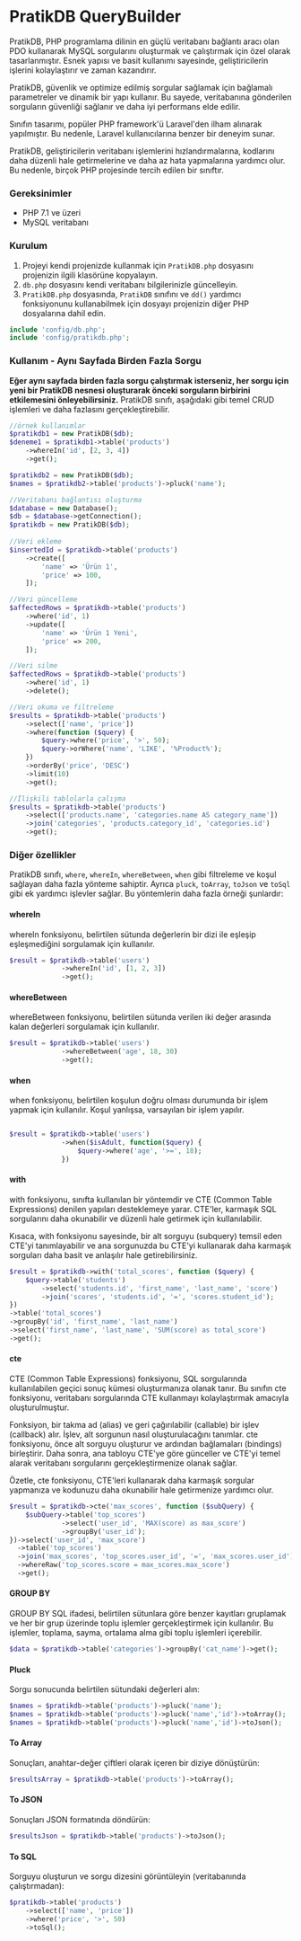 # PratikDB QueryBuilder

PratikDB, PHP programlama dilinin en güçlü veritabanı bağlantı aracı olan PDO kullanarak MySQL sorgularını oluşturmak ve çalıştırmak için özel olarak tasarlanmıştır. Esnek yapısı ve basit kullanımı sayesinde, geliştiricilerin işlerini kolaylaştırır ve zaman kazandırır.

PratikDB, güvenlik ve optimize edilmiş sorgular sağlamak için bağlamalı parametreler ve dinamik bir yapı kullanır. Bu sayede, veritabanına gönderilen sorguların güvenliği sağlanır ve daha iyi performans elde edilir.

Sınıfın tasarımı, popüler PHP framework'ü Laravel'den ilham alınarak yapılmıştır. Bu nedenle, Laravel kullanıcılarına benzer bir deneyim sunar.

PratikDB, geliştiricilerin veritabanı işlemlerini hızlandırmalarına, kodlarını daha düzenli hale getirmelerine ve daha az hata yapmalarına yardımcı olur. Bu nedenle, birçok PHP projesinde tercih edilen bir sınıftır.

### Gereksinimler

- PHP 7.1 ve üzeri
- MySQL veritabanı

### Kurulum

1. Projeyi kendi projenizde kullanmak için `PratikDB.php` dosyasını projenizin ilgili klasörüne kopyalayın.
2. `db.php` dosyasını kendi veritabanı bilgilerinizle güncelleyin.
3. `PratikDB.php` dosyasında, `PratikDB` sınıfını ve `dd()` yardımcı fonksiyonunu kullanabilmek için dosyayı projenizin diğer PHP dosyalarına dahil edin.

```php
include 'config/db.php'; 
include 'config/pratikdb.php'; 
```

### Kullanım - Aynı Sayfada Birden Fazla Sorgu

<b>Eğer aynı sayfada birden fazla sorgu çalıştırmak isterseniz, her sorgu için yeni bir PratikDB nesnesi oluşturarak önceki sorguların birbirini etkilemesini önleyebilirsiniz.</b>
PratikDB sınıfı, aşağıdaki gibi temel CRUD işlemleri ve daha fazlasını gerçekleştirebilir.

```php
//örnek kullanımlar
$pratikdb1 = new PratikDB($db);
$deneme1 = $pratikdb1->table('products')
    ->whereIn('id', [2, 3, 4])
    ->get();

$pratikdb2 = new PratikDB($db);
$names = $pratikdb2->table('products')->pluck('name'); 
```

```php
//Veritabanı bağlantısı oluşturma 
$database = new Database(); 
$db = $database->getConnection(); 
$pratikdb = new PratikDB($db); 
  
//Veri ekleme
$insertedId = $pratikdb->table('products')
    ->create([
        'name' => 'Ürün 1',
        'price' => 100,
    ]);

//Veri güncelleme
$affectedRows = $pratikdb->table('products')
    ->where('id', 1)
    ->update([
        'name' => 'Ürün 1 Yeni',
        'price' => 200,
    ]);

//Veri silme
$affectedRows = $pratikdb->table('products')
    ->where('id', 1)
    ->delete();

//Veri okuma ve filtreleme
$results = $pratikdb->table('products')
    ->select(['name', 'price'])
    ->where(function ($query) {
        $query->where('price', '>', 50);
        $query->orWhere('name', 'LIKE', '%Product%');
    })
    ->orderBy('price', 'DESC')
    ->limit(10)
    ->get();

//İlişkili tablolarla çalışma 
$results = $pratikdb->table('products')
    ->select(['products.name', 'categories.name AS category_name'])
    ->join('categories', 'products.category_id', 'categories.id')
    ->get();
```

### Diğer özellikler

PratikDB sınıfı, `where`, `whereIn`, `whereBetween`, `when` gibi filtreleme ve koşul sağlayan daha fazla yönteme sahiptir. Ayrıca `pluck`, `toArray`, `toJson` ve `toSql` gibi ek yardımcı işlevler sağlar. Bu yöntemlerin daha fazla örneği şunlardır:

#### whereIn

whereIn fonksiyonu, belirtilen sütunda değerlerin bir dizi ile eşleşip eşleşmediğini sorgulamak için kullanılır.

```php
$result = $pratikdb->table('users')
             ->whereIn('id', [1, 2, 3])
             ->get();
 ```

 #### whereBetween

whereBetween fonksiyonu, belirtilen sütunda verilen iki değer arasında kalan değerleri sorgulamak için kullanılır.

```php
$result = $pratikdb->table('users')
             ->whereBetween('age', 18, 30)
             ->get();
 ```

  #### when

when fonksiyonu, belirtilen koşulun doğru olması durumunda bir işlem yapmak için kullanılır. Koşul yanlışsa, varsayılan bir işlem yapılır.

```php

$result = $pratikdb->table('users')
             ->when($isAdult, function($query) {
                 $query->where('age', '>=', 18);
             })
 ```



  #### with

with fonksiyonu, sınıfta kullanılan bir yöntemdir ve CTE (Common Table Expressions) denilen yapıları desteklemeye yarar. CTE'ler, karmaşık SQL sorgularını daha okunabilir ve düzenli hale getirmek için kullanılabilir.

Kısaca, with fonksiyonu sayesinde, bir alt sorguyu (subquery) temsil eden CTE'yi tanımlayabilir ve ana sorgunuzda bu CTE'yi kullanarak daha karmaşık sorguları daha basit ve anlaşılır hale getirebilirsiniz.

```php 
$result = $pratikdb->with('total_scores', function ($query) {
    $query->table('students')
        ->select('students.id', 'first_name', 'last_name', 'score')
        ->join('scores', 'students.id', '=', 'scores.student_id');
})
->table('total_scores')
->groupBy('id', 'first_name', 'last_name')
->select('first_name', 'last_name', 'SUM(score) as total_score')
->get();
 ```



  #### cte
 CTE (Common Table Expressions) fonksiyonu, SQL sorgularında kullanılabilen geçici sonuç kümesi oluşturmanıza olanak tanır. Bu sınıfın cte fonksiyonu, veritabanı sorgularında CTE kullanmayı kolaylaştırmak amacıyla oluşturulmuştur.

Fonksiyon, bir takma ad (alias) ve geri çağırılabilir (callable) bir işlev (callback) alır. İşlev, alt sorgunun nasıl oluşturulacağını tanımlar. cte fonksiyonu, önce alt sorguyu oluşturur ve ardından bağlamaları (bindings) birleştirir. Daha sonra, ana tabloyu CTE'ye göre günceller ve CTE'yi temel alarak veritabanı sorgularını gerçekleştirmenize olanak sağlar.

Özetle, cte fonksiyonu, CTE'leri kullanarak daha karmaşık sorgular yapmanıza ve kodunuzu daha okunabilir hale getirmenize yardımcı olur.

```php
$result = $pratikdb->cte('max_scores', function ($subQuery) {
    $subQuery->table('top_scores')
             ->select('user_id', 'MAX(score) as max_score')
             ->groupBy('user_id');
})->select('user_id', 'max_score')
  ->table('top_scores')
  ->join('max_scores', 'top_scores.user_id', '=', 'max_scores.user_id')
  ->whereRaw('top_scores.score = max_scores.max_score')
  ->get();
```

 #### GROUP BY 
 GROUP BY SQL ifadesi, belirtilen sütunlara göre benzer kayıtları gruplamak ve her bir grup üzerinde toplu işlemler gerçekleştirmek için kullanılır. Bu işlemler, toplama, sayma, ortalama alma gibi toplu işlemleri içerebilir.
 ```php
 $data = $pratikdb->table('categories')->groupBy('cat_name')->get();
```

#### Pluck

Sorgu sonucunda belirtilen sütundaki değerleri alın:

```php
$names = $pratikdb->table('products')->pluck('name');
$names = $pratikdb->table('products')->pluck('name','id')->toArray();
$names = $pratikdb->table('products')->pluck('name','id')->toJson();
 ```

#### To Array
Sonuçları, anahtar-değer çiftleri olarak içeren bir diziye dönüştürün:

```php
$resultsArray = $pratikdb->table('products')->toArray();
 ```
 
#### To JSON
Sonuçları JSON formatında döndürün:
```php
$resultsJson = $pratikdb->table('products')->toJson();
 ```

#### To SQL
Sorguyu oluşturun ve sorgu dizesini görüntüleyin (veritabanında çalıştırmadan):

```php
$pratikdb->table('products')
    ->select(['name', 'price'])
    ->where('price', '>', 50)
    ->toSql();
 ```
 